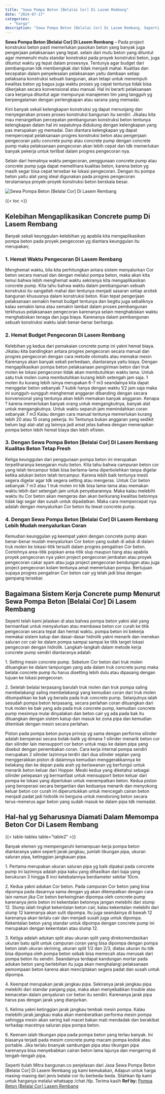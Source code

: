 ```yaml
---
title: "Sewa Pompa Beton [Belalai Cor] Di Lasem Rembang"
date: "2024-07-17"
categories: 
  - "harga"
description: "Sewa Pompa Beton [Belalai Cor] Di Lasem Rembang. Seperti itulah Mitra bangunan.co penjelasan dari Jasa Sewa Pompa Beton [Belalai Cor] Di Lasem Rembang yg k..."
---
```


**Sewa Pompa Beton \[Belalai Cor\] Di Lasem Rembang** – Pada project konstruksi beton pasti memerlukan pasokan beton yang banyak juga pengerjaan pelaksanaan yang tepat. selain dari mutu beton yang dituntut agar memenuhi mutu standar konstruksi pada proyek konstruksi beton, juga dituntut waktu yg tepat dalam prosesnya. Tentunya agar budget dari pembangunan tdk membengkak dan tidak menjadi mahal. Kualitas dan kecepatan dalam penyelesaian pelaksanaan yaitu dambaan setiap pelaksana konstruksi sebuah bangunan, akan tetapi untuk menempuh kwalitas beton yg bagus juga waktu proses yg cepat tentunya tidak bisa dikerjakan secara konvensional atau manual. Hal ini berarti pelaksanaan cara kerjanya dituntut agar mempunyai manajemen tim yang tangguh yg berpengalaman dengan perlengkapan atau sarana yang memadai.

Kini banyak sekali kelengkapan konstruksi yg dapat menunjang dan menyegerakan proses proses konstruksi bangunan itu sendiri. Jikalau kita mau menargetkan percepatan pembangunan konstruksi beton tentunya kelengkapan dalam hal ini sepatutnya didukung dengan kelengkapan yang pas merupakan yg memadai. Dan diantara kelengkapan yg dapat mempercepat pelaksanaan progres konstruksi beton atau pengerjaan pengecoran yaitu concrete pump atau concrete pump dengan concrete pump maka pelaksanaan pengecoran akan lebih cepat dan tdk memerlukan banyak pekerja untuk terlibat dalam progres pengecoran nya.

Selain dari hematnya waktu pengecoran, penggunaan concrete pump atau concrete pump juga dapat memelihara kualitas beton, karena beton yg masih segar bisa cepat tersebar ke lokasi pengecoran. Dengan itu pompa beton yaitu alat yang ideal digunakan pada progres pengecoran terutamanya proyek-proyek konstruksi beton berskala besar.

![Sewa Pompa Beton [Belalai Cor] Di Lasem Rembang](/images/sewa-concrete-pump-21.png)

{{< toc >}}

## Kelebihan Mengaplikasikan Concrete pump Di Lasem Rembang

Banyak sekali keunggulan-kelebihan yg apabila kita mengaplikasikan pompa beton pada proyek pengecoran yg diantara keunggulan itu merupakan;

### 1\. Hemat Waktu Pengecoran Di Lasem Rembang

Menghemat waktu, bila kita perhitungkan antara sistem menyalurkan Cor beton secara manual dan dengan melalui pompa beton, maka akan kita temui bahwa lebih menghemat waktu sekiranya kita mengaplikasikan concrete pump. Kita tahu bahwa waktu dalam pembangunan sebuah konstruksi itu sangatlah mahal dan tentunya menjadi sasaran setiap arsitek bangunan khususnya dalam konstruksi beton. Kian tepat pengerjaan pelaksanaan semakin hemat budget tentunya dan begitu juga sebaliknya kalau semakin lama atau semakin lambat dalam proses pembangunan terkhusus pelaksanaan pengecoran karenanya selain menghabiskan waktu menghabiskan tenaga dan juga biaya. Karenanya dalam pembangunan sebuah konstruksi waktu ialah benar-benar berharga.

### 2\. Hemat Budget Pengecoran Di Lasem Rembang

Kelebihan yg kedua dari pemakaian concrete pump ini yakni hemat biaya. Jikalau kita bandingkan antara progres pengecoran secara manual dan progres pengecoran dengan cara metode otomatis atau memakai mesin Karenanya akan banyak sekali perbedaan, diantaranya yaitu biaya. Dengan mengaplikasikan pompa beton pelaksanaan pengiriman beton dari truk molen ke lokasi pengecoran tidak akan membutuhkan waktu lama. Untuk satu truk molen cuma membutuhkan kurang lebih setengah jam saja. 1 molen itu kurang lebih isinya merupakan 6-7 m3 seandainya kita dapat menggelar beton sebanyak 7 kubik hanya dengan waktu 1/2 jam saja maka ini sungguh-sungguh menghemat anggaran dibanding dengan secara konvensional yang tentunya akan lebih memakan banyak anggaran. Kenapa ? karena memerlukan banyak orang untuk mengangkutnya, banyak alat untuk mengangkutnya. Untuk waktu separuh jam memindahkan coran sebanyak 7 m3 Kalau dengan cara manual tentunya memerlukan kurang lebih 20 atau 15 orang pekerja. Ini Tentunya bukan anggaran yang sedikit belum lagi alat-alat yg lainnya jadi amat jelas bahwa dengan menerapkan pompa beton lebih hemat biaya dan lebih efisien.

### 3\. Dengan Sewa Pompa Beton \[Belalai Cor\] Di Lasem Rembang Kualitas Beton Tetap Fresh

Ketiga keunggulan dari penggunaan pompa beton ini merupakan terpeliharanya kesegaran mutu beton. Kita tahu bahwa campuran beton cor yang telah tercampur tidak bisa berlama-lama diperbolehkan tanpa digelar ketika adukan beton telah tercampur. Karena lebih baik tentunya mesti segera digelar agar tdk segera setting atau mengeras. Untuk Cor beton sebanyak 7 m3 atau 1 truk molen ini tdk bisa lama-lama atau memakan waktu lebih dari setengah jam untuk penyebarannya. Maka kalau melebihi waktu itu Cor beton akan mengeras dan akan berkurang kwalitas betonnya tidak lagi segar dan susah untuk dipadatkan. Maka cara mempercepat nya adalah dengan menyalurkan Cor beton itu lewat concrete pump.

### 4\. Dengan Sewa Pompa Beton \[Belalai Cor\] Di Lasem Rembang Lebih Mudah menyalurkan Coran

Kemudian keunggulan yg keempat yakni dengan concrete pump akan benar-benar mudah menyalurkan Cor beton yang sudah di aduk di dalam truk molen ke lokasi-titik tersulit dalam progres pengaliran Cor beton. Contohnya area-titik pojokan area-titik slup maupun tiang atau apabila proyek pengecoran nya yakni project pengecoran jembatan atau proyek pengecoran cakar ayam atau juga project pengecoran bendungan atau juga project pengecoran kolam tentunya amat memerlukan pompa. Bertujuan supaya progres pengaliran Cor beton cair yg telah jadi bisa dengan gampang tersebar.

## Bagaimana Sistem Kerja Concrete pump Menurut Sewa Pompa Beton \[Belalai Cor\] Di Lasem Rembang

Seperti telah kami jelaskan di atas bahwa pompa beton yakni alat yang bermanfaat untuk menyalurkan atau membawa beton cor curah ke titik pengecoran secara tepat dan hemat waktu. pompa beton ini bekerja memakai sistem katup dan dasar-dasar hidrolik yakni menarik dan menekan saluran cor cair ke dalam pompa sampai sampai ke titik target lokasi pengecoran dengan hidrolik. Langkah-langkah dalam metode kerja concrete pump sendiri diantaranya adalah

1\. Setting mesin concrete pump. Sebelum Cor beton dari truk molen dituangkan ke dalam tampungan yang ada dalam truk concrete pump maka belalai concrete pump itu harus disetting lebih dulu atau dipasang dengan tujuan ke lokasi pengecoran.

2\. Setelah belalai terpasang barulah truk molen dan truk pompa saling membelakangi saling membelakangi yang kemudian coran dari truk molen ditumpahkan ke bak yg berada pada truk concrete pump. Selanjutnya ialah sesudah pompa beton terpasang, secara perlahan coran dituangkan dari truk molen ke bak yang ada pada truk concrete pump, kemudian concrete pump mesinnya mulai dinyalakan dan beton cair yg ada pada bak itu dituangkan dengan sistem katup dan masuk ke zona pipa dan kemudian ditembak dengan mesin secara perlahan.

Piston pada pompa beton punya prinsip yg sama dengan performa silinder adalah beroperasi secara bolak-balik yg dimana 1 silinder menarik beton cor dan silinder lain mensupport cor beton untuk maju ke dalam pipa yang disebut dengan penembakan coran. Cara kerja internal pompa sendiri merupakan 2 silinder lazimnya terdiri dari dua silinder sejalan yang menggerakkan piston di dalamnya kemudian menggerakkannya ke belakang dan ke depan pada arah yg berlawanan yg berfungsi untuk menarik beton keluar dari Hopper. Meski kedua yang diketahui sebagai silinder pelepasan yg bermanfaat untuk mensupport beton keluar dari pompa ke lokasi yang diperlukan untuk menempatkan beton. Kedua piston yang beroperasi secara bergantian dan keduanya menarik dan menyokong keluar beton cor curah ini diperuntukkan untuk mencegah cairan beton menjadi padat jadi hidrolik ini berguna untuk mendorong beton secara terus-menerus agar beton yang sudah masuk ke dalam pipa tdk memadat.

## Hal-hal yg Seharusnya Diamati Dalam Memompa Beton Cor Di Lasem Rembang

{{< table-tables table="table2" >}}

Banyak elemen yg mempengaruhi kemampuan kerja pompa beton diantaranya yakni seperti jarak jangkau, jumlah tikungan pipa, ukuran saluran pipa, ketinggian jangkauan pipa.

1\. Pertama merupakan ukuran saluran pipa yg baik dipakai pada concrete pump ini lazimnya adalah pipa kaku yang dihasilkan dari baja yang berukuran 3 hingga 8 inci ketebalannya berdiameter sekitar 10cm.

2\. Kedua yakni adukan Cor beton. Pada campuran Cor beton yang bisa dipompa pada dasarnya sama dengan yg akan ditempatkan dengan cara lain namun jika Cor beton berkeinginan dipompa oleh concrete pump karenanya jenis beton ini kekentalan betonnya jangan melebihi dari slump 12. Slump ialah tingkat kekentalan beton cair, kalau kekentalan melebihi dari slump 12 karenanya akan sulit dipompa. Itu juga seandainya di bawah 12 karenanya akan terlalu cair dan menjadi susah juga untuk dipompa. Kekentalan beton yang standar untuk dipompa dengan concrete pump ini merupakan dengan kekentalan atau slump 12.

3\. Ketiga adalah adukan split atau ukuran split yang direkomendasikan ukuran batu split untuk campuran coran yang bisa dipompa dengan pompa beton ialah ukuran skrining, ukuran split 1/2 dan 2/3, diatas ukuran itu tdk bisa dipompa oleh pompa beton sebab bisa memecah atau merusak dari pompa beton itu sendiri. Seandainya terdapat kandungan mortar pada adukan beton yang berlebihan itu juga akan menghalangi pelaksanaan pemompaan beton karena akan menciptakan segera padat dan susah untuk dipompa.

4\. Keempat merupakan jarak jangkau pipa. Sekiranya jarak jangkau pipa melebihi dari standar panjang pipa, maka akan menyebabkan trouble atau kemacetan dalam penyaluran cor beton itu sendiri. Karenanya jarak pipa harus pas dengan jarak yang dianjurkan.

5\. Kelima yakni ketinggian jarak jangkau tembak mesin pompa. Kalau melebihi jarak jangkau maka akan memberatkan performa mesin pompa sehingga mesin akan sering kali macet bakan mati mendadak dan berakibat terhadap macetnya saluran pipa pompa beton.

6\. Keenam ialah tikungan pipa pada pompa beton yang terlau banyak. Ini biasanya terjadi pada mesim concrete pump macam pompa kodok atau portable. Jika terlalu bnanyak sambungan pipa atau tikungan pipa karenanya bisa menyebabkan cairan beton lama lajunya dan mengering di tengah-tengah pipa.

Seperti itulah Mitra bangunan.co penjelasan dari Jasa Sewa Pompa Beton \[Belalai Cor\] Di Lasem Rembang yg kami kemukakan, Adapun untuk harga masing-masing dari jenis belalai cor itu berbeda-beda. Silahkan tlp kami untuk harganya melalui whatsapp /chat /tlp. Terima kasih
**Ref by:** [Pompa Beton [Belalai Cor] Lasem Rembang](https://id.wikipedia.org/wiki/Pompa)
